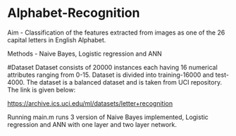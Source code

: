 # Alphabet-Recognition
Aim - Classification of the features extracted from images as one of the 26 capital letters in English Alphabet.

Methods - Naive Bayes, Logistic regression and ANN

#Dataset
Dataset consists of 20000 instances each having 16 numerical attributes ranging from 0-15. Dataset is divided into training-16000 and test-4000. The dataset is a balanced dataset and is taken from UCI repository. The link is given below:

https://archive.ics.uci.edu/ml/datasets/letter+recognition

Running main.m runs 3 version of Naive Bayes implemented, Logistic regression and ANN with one layer and two layer network.
